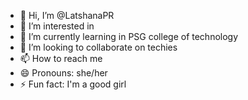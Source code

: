 - 👋 Hi, I’m @LatshanaPR
- 👀 I’m interested in 
- 🌱 I’m currently learning in PSG college of technology
- 💞️ I’m looking to collaborate on techies
- 📫 How to reach me 
- 😄 Pronouns: she/her
- ⚡ Fun fact: I'm a good girl

<!---
LatshanaPR/LatshanaPR is a ✨ special ✨ repository because its `README.md` (this file) appears on your GitHub profile.
You can click the Preview link to take a look at your changes.
--->
